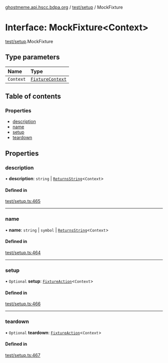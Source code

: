 [ghostmeme.api.hscc.bdpa.org][1] / [test/setup][2] / MockFixture

# Interface: MockFixture\<Context>

[test/setup][2].MockFixture

## Type parameters

| Name      | Type                  |
| :-------- | :-------------------- |
| `Context` | [`FixtureContext`][3] |

## Table of contents

### Properties

- [description][4]
- [name][5]
- [setup][6]
- [teardown][7]

## Properties

### description

• **description**: `string` | [`ReturnsString`][8]<`Context`>

#### Defined in

[test/setup.ts:465][9]

---

### name

• **name**: `string` | `symbol` | [`ReturnsString`][8]<`Context`>

#### Defined in

[test/setup.ts:464][10]

---

### setup

• `Optional` **setup**: [`FixtureAction`][11]<`Context`>

#### Defined in

[test/setup.ts:466][12]

---

### teardown

• `Optional` **teardown**: [`FixtureAction`][11]<`Context`>

#### Defined in

[test/setup.ts:467][13]

[1]: ../README.md
[2]: ../modules/test_setup.md
[3]: test_setup.fixturecontext.md
[4]: test_setup.mockfixture.md#description
[5]: test_setup.mockfixture.md#name
[6]: test_setup.mockfixture.md#setup
[7]: test_setup.mockfixture.md#teardown
[8]: ../modules/test_setup.md#returnsstring
[9]:
  https://github.com/nhscc/ghostmeme.api.hscc.bdpa.org/blob/1aca321/test/setup.ts#L465
[10]:
  https://github.com/nhscc/ghostmeme.api.hscc.bdpa.org/blob/1aca321/test/setup.ts#L464
[11]: ../modules/test_setup.md#fixtureaction
[12]:
  https://github.com/nhscc/ghostmeme.api.hscc.bdpa.org/blob/1aca321/test/setup.ts#L466
[13]:
  https://github.com/nhscc/ghostmeme.api.hscc.bdpa.org/blob/1aca321/test/setup.ts#L467
